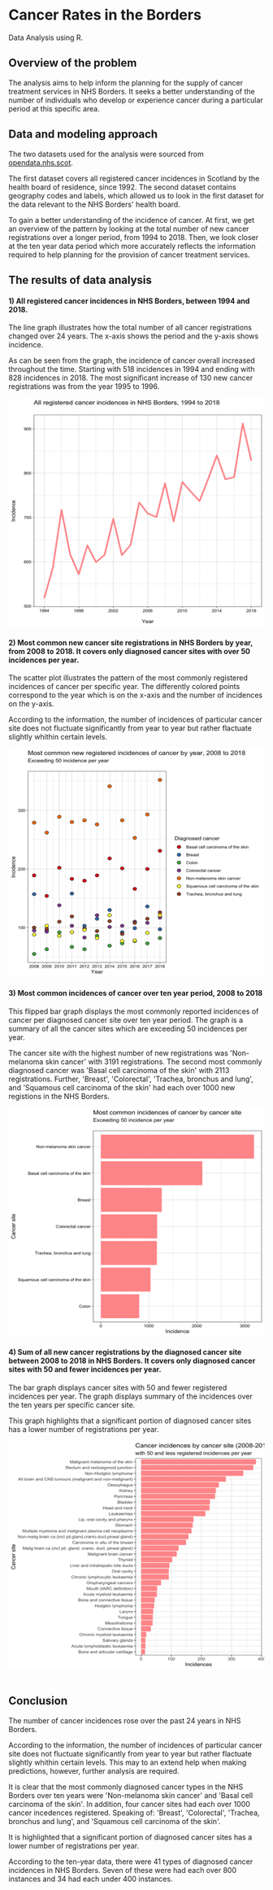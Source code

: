# Cancer Rates in the Borders
Data Analysis using R.

## Overview of the problem

The analysis aims to help inform the planning for the supply of cancer treatment services in NHS Borders. It seeks a better understanding of the number of individuals who develop or experience cancer during a particular period at this specific area. 

## Data and modeling approach

The two datasets used for the analysis were sourced from [opendata.nhs.scot](https://www.opendata.nhs.scot/).

The first dataset covers all registered cancer incidences in Scotland by the health board of residence, since 1992.
The second dataset contains geography codes and labels, which allowed us to look in the first dataset for the data relevant to the NHS Borders' health board.

To gain a better understanding of the incidence of cancer. At first, we get an overview of the pattern by looking at the total number of new cancer registrations over a longer period, from 1994 to 2018. Then, we look closer at the ten year data period which more accurately reflects the information required to help planning for the provision of cancer treatment services.

## The results of data analysis

#### 1) All registered cancer incidences in NHS Borders, between 1994 and 2018.

The line graph illustrates how the total number of all cancer registrations changed over 24 years. The x-axis shows the period and the y-axis shows incidence. 

As can be seen from the graph, the incidence of cancer overall increased throughout the time. Starting with 518 incidences in 1994 and ending with 828 incidences in 2018. The most significant increase of 130 new cancer registrations was from the year 1995 to 1996.

<img src = "images/all_registered.png" width = "600" height = "450">

#### 2) Most common new cancer site registrations in NHS Borders by year, from 2008 to 2018. It covers only diagnosed cancer sites with over 50 incidences per year.

The scatter plot illustrates the pattern of the most commonly registered incidences of cancer per specific year. The differently colored points correspond to the year which is on the x-axis and the number of incidences on the y-axis.

According to the information, the number of incidences of particular cancer site does not fluctuate significantly from year to year but rather flactuate slightly whithin certain levels.

<img src = "images/common_by_year.png" width = "650" height = "450">

#### 3) Most common incidences of cancer over ten year period, 2008 to 2018

This flipped bar graph displays the most commonly reported incidences of cancer per diagnosed cancer site over ten year period. The graph is a summary of all the cancer sites which are exceeding 50 incidences per year.

The cancer site with the highest number of new registrations was 'Non-melanoma skin cancer' with 3191 registrations.
The second most commonly diagnosed cancer was 'Basal cell carcinoma of the skin' with 2113 registrations. 
Further, 'Breast', 'Colorectal', 'Trachea, bronchus and lung', and 'Squamous cell carcinoma of the skin' had each over 1000 new registions in the NHS Borders.

<img src = "images/most_common.png" width = "650" height = "450">

#### 4) Sum of all new cancer registrations by the diagnosed cancer site between 2008 to 2018 in NHS Borders. It covers only diagnosed cancer sites with 50 and fewer incidences per year.

The bar graph displays cancer sites with 50 and fewer registered incidences per year. The graph displays summary of the incidences over the ten years per specific cancer site.

This graph highlights that a significant portion of diagnosed cancer sites has a lower number of registrations per year.

<img src = "images/less_common.png" width = "650" height = "450"> 

## Conclusion

The number of cancer incidences rose over the past 24 years in NHS Borders.

According to the information, the number of incidences of particular cancer site does not fluctuate significantly from year to year but rather flactuate slightly whithin certain levels. This may to an extend help when making predictions, however, further analysis are required.

It is clear that the most commonly diagnosed cancer types in the NHS Borders over ten years were 'Non-melanoma skin cancer' and 'Basal cell carcinoma of the skin'. 
In addition, four cancer sites had each over 1000 cancer incedences registered. Speaking of: 'Breast', 'Colorectal', 'Trachea, bronchus and lung', and 'Squamous cell carcinoma of the skin'.

It is highlighted that a significant portion of diagnosed cancer sites has a lower number of registrations per year.

According to the ten-year data, there were 41 types of diagnosed cancer incidences in NHS Borders. Seven of these were had each over 800 instances and 34 had each under 400 instances. 
